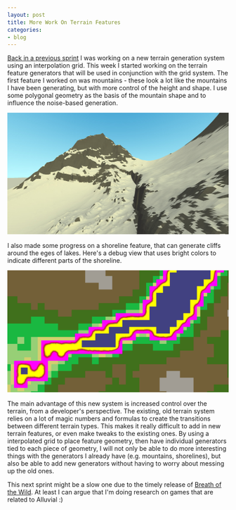 ```yaml
---
layout: post
title: More Work On Terrain Features
categories:
- blog
---
```



[Back in a previous sprint](/blog/2017/02/03/world-grid-experimentation.html) I was working on a new terrain generation system using an interpolation grid.
This week I started working on the terrain feature generators that will be used in conjunction with the grid system.
The first feature I worked on was mountains - these look a lot like the mountains I have been generating, but with more control of the height and shape.
I use some polygonal geometry as the basis of the mountain shape and to influence the noise-based generation.

![MountainFeature](/img/blog/MountainFeature.jpg)

I also made some progress on a shoreline feature, that can generate cliffs around the eges of lakes.
Here's a debug view that uses bright colors to indicate different parts of the shoreline.

![ShorelineGeneration](/img/blog/ShorelineGeneration.jpg)

The main advantage of this new system is increased control over the terrain, from a developer's perspective.
The existing, old terrain system relies on a lot of magic numbers and formulas to create the transitions between different terrain types.
This makes it really difficult to add in new terrain features, or even make tweaks to the existing ones.
By using a interpolated grid to place feature geometry, then have individual generators tied to each piece of geometry,
I will not only be able to do more interesting things with the generators I already have (e.g. mountains, shorelines),
but also be able to add new generators without having to worry about messing up the old ones.

This next sprint might be a slow one due to the timely release of [Breath of the Wild](https://en.wikipedia.org/wiki/The_Legend_of_Zelda:_Breath_of_the_Wild).
At least I can argue that I'm doing research on games that are related to Alluvial :)
